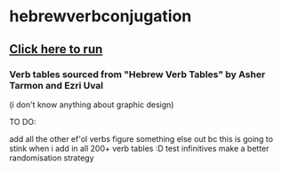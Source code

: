 # hebrewverbconjugation

## [Click here to run](https://miriammjr.github.io/hebrewverbconjugation/)

### Verb tables sourced from "Hebrew Verb Tables" by Asher Tarmon and Ezri Uval 

(i don't know anything about graphic design)

TO DO:

add all the other ef'ol verbs
figure something else out bc this is going to stink when i add in all 200+ verb tables :D 
test infinitives
make a better randomisation strategy
